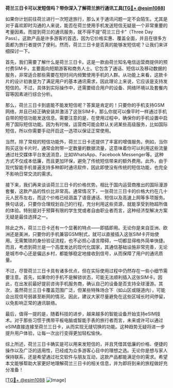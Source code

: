 **荷兰三日卡可以发短信吗？带你深入了解荷兰旅行通讯工具[[TG💪+ @esim1088](https://t.me/s/esim1088)]**

如果你计划前往荷兰进行一次短途旅行，那么关于通讯问题一定不会陌生。尤其是对于喜欢即时沟通的人来说，能否在荷兰使用手机发送短信无疑是一个非常重要的考量因素。而提到荷兰的通讯服务，就不得不提“荷兰三日卡”（Three Day Pass）。这款产品是许多游客的首选，因为它价格实惠、覆盖全面，并且在很多方面都为旅行者提供了便利。然而，荷兰三日卡是否真的能够发短信呢？让我们来详细探讨一下。

首先，我们需要了解什么是荷兰三日卡。这是一款由荷兰知名电信运营商提供的预付费SIM卡，主要面向短期游客和商务人士。它包含了通话、短信以及移动数据的服务，非常适合那些需要在短时间内频繁使用手机的人群。从功能上来看，这款卡片的设计初衷是为了满足用户的基本通讯需求，因此理论上来说，它应该是支持发短信的。不过，具体到实际操作中，还需要结合用户的设备、网络环境以及套餐内容等因素进行综合分析。

那么，荷兰三日卡到底能不能发短信呢？答案是肯定的！只要你的手机支持GSM网络，并且已经正确安装并激活了这张SIM卡，那么你就可以像平时一样通过手机自带的短信功能发送信息。需要注意的是，在使用过程中，确保你的手机设置中启用了国际短信功能。因为有时候，运营商可能会默认关闭某些高级服务，比如国际短信，所以你需要手动开启这一选项以保证正常使用。

当然，除了常规的短信功能外，荷兰三日卡还提供了丰富的增值服务。例如，当你购买这张卡片时，通常会附带一定数量的数据流量，这意味着你可以利用这些流量通过社交媒体平台发送消息，比如WhatsApp、Facebook Messenger等。这种方式不仅成本低廉，而且更加环保，避免了传统短信带来的额外费用。此外，由于现代智能手机普遍支持多种即时通讯软件，因此即使没有传统的短信功能，也完全不影响日常交流的需求。

接下来，我们再来谈谈荷兰三日卡的价格优势。相比于国内运营商推出的国际漫游套餐，这款产品的性价比非常高。通常情况下，一张荷兰三日卡的价格大约在几十元人民币左右，而这个价格已经涵盖了语音通话、短信以及高速上网等多项服务。换句话说，只要你合理规划自己的行程，充分利用这些资源，就能享受到物超所值的体验。特别是对于预算有限的学生党或者自由职业者而言，这种经济型解决方案无疑是最佳选择之一。

除此之外，荷兰三日卡还有一个显著的特点——即插即用。无论你是来自亚洲、欧洲还是美洲，只要你的手机兼容GSM制式，就可以直接插入这张SIM卡开始使用。无需繁琐的身份验证流程，也不必担心语言障碍，一切都显得格外简单快捷。而且，考虑到荷兰是一个高度发达的现代化国家，其通信基础设施非常完善，无论是城市中心还是偏远乡村，都能够稳定地接收到信号，从而保障了用户的通讯质量。

不过，尽管荷兰三日卡具有诸多优点，但在实际使用过程中仍然存在一些小细节需要注意。首先，如果你的手机不是解锁状态，可能无法顺利插入这张SIM卡。因此，在出发前最好提前咨询手机服务商，确认自己的设备是否支持全球漫游。其次，虽然荷兰三日卡覆盖范围广泛，但某些特殊场合下（如山区或隧道内），可能会出现信号弱甚至断网的情况。因此，建议大家尽量避免在这些区域长时间停留，以免影响正常的通讯联络。

最后，值得一提的是，随着科技的进步，越来越多的智能设备开始支持eSIM技术。对于那些习惯于携带平板电脑或智能手表的旅行者而言，未来或许可以通过eSIM直接连接至荷兰三日卡，从而实现无缝切换的功能。这种趋势无疑将进一步提升用户体验，让每一次出行变得更加轻松愉快。

综上所述，荷兰三日卡确实是可以用来发短信的，并且凭借其低廉的价格、便捷的操作以及广泛的适用性，已经成为众多游客心目中的理想之选。无论你是想与家人保持联系，还是希望通过社交软件与朋友互动，这款产品都能满足你的需求。希望本文能够帮助大家更好地理解荷兰三日卡的相关信息，并为即将到来的旅程做好充分准备！

[[TG💪+ @esim1088](https://t.me/s/esim1088) ![Image](https://i.postimg.cc/4NQfJmqS/Snipaste-2025-05-13-00-14-12.png)]
